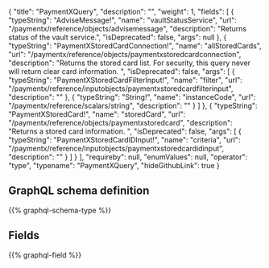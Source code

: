 {
  "title": "PaymentXQuery",
  "description": "",
  "weight": 1,
  "fields": [
    {
      "typeString": "AdviseMessage!",
      "name": "vaultStatusService",
      "url": "/paymentx/reference/objects/advisemessage",
      "description": "Returns status of the vault service.",
      "isDeprecated": false,
      "args": null
    },
    {
      "typeString": "PaymentXStoredCardConnection!",
      "name": "allStoredCards",
      "url": "/paymentx/reference/objects/paymentxstoredcardconnection",
      "description": "Returns the stored card list. For security, this query never will return clear card information. ",
      "isDeprecated": false,
      "args": [
        {
          "typeString": "PaymentXStoredCardFilterInput!",
          "name": "filter",
          "url": "/paymentx/reference/inputobjects/paymentxstoredcardfilterinput",
          "description": ""
        },
        {
          "typeString": "String!",
          "name": "instanceCode",
          "url": "/paymentx/reference/scalars/string",
          "description": ""
        }
      ]
    },
    {
      "typeString": "PaymentXStoredCard!",
      "name": "storedCard",
      "url": "/paymentx/reference/objects/paymentxstoredcard",
      "description": "Returns a stored card information. ",
      "isDeprecated": false,
      "args": [
        {
          "typeString": "PaymentXStoredCardIDInput!",
          "name": "criteria",
          "url": "/paymentx/reference/inputobjects/paymentxstoredcardidinput",
          "description": ""
        }
      ]
    }
  ],
  "requireby": null,
  "enumValues": null,
  "operator": "type",
  "typename": "PaymentXQuery",
  "hideGithubLink": true
}
## GraphQL schema definition

{{% graphql-schema-type %}}

## Fields

{{% graphql-field %}}
